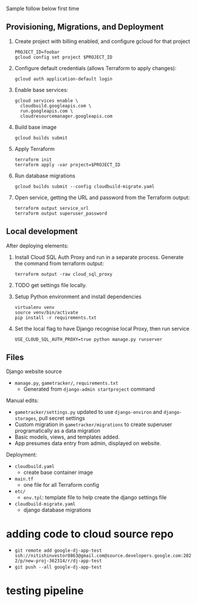
Sample follow below first time
## Provisioning, Migrations, and Deployment

1. Create project with billing enabled, and configure gcloud for that project

   ```
   PROJECT_ID=foobar
   gcloud config set project $PROJECT_ID
   ```

1. Configure default credentials (allows Terraform to apply changes):

   ```
   gcloud auth application-default login
   ```

1. Enable base services:

   ```
   gcloud services enable \
     cloudbuild.googleapis.com \
     run.googleapis.com \
     cloudresourcemanager.googleapis.com
   ```

1. Build base image

   ```
   gcloud builds submit
   ```

1. Apply Terraform

   ```
   terraform init
   terraform apply -var project=$PROJECT_ID
   ```

1. Run database migrations

   ```
   gcloud builds submit --config cloudbuild-migrate.yaml
   ```

1. Open service, getting the URL and password from the Terraform output:

   ```
   terraform output service_url
   terraform output superuser_password
   ```

## Local development

After deploying elements:

1. Install Cloud SQL Auth Proxy and run in a separate process. Generate the command from terraform output:
   ```
   terraform output -raw cloud_sql_proxy
   ```
1. TODO get settings file locally.
1. Setup Python environment and install dependencies
   ```
   virtualenv venv
   source venv/bin/activate
   pip install -r requirements.txt
   ```
1. Set the local flag to have Django recognise local Proxy, then run service

   ```
   USE_CLOUD_SQL_AUTH_PROXY=true python manage.py runserver
   ```

## Files

Django website source

- `manage.py`, `gametracker/`, `requirements.txt`
  - Generated from `django-admin startproject` command

Manual edits:

- `gametracker/settings.py` updated to use `django-environ` and `django-storages`, pull secret settings
- Custom migration in `gametracker/migrations` to create superuser programatically as a data migration
- Basic models, views, and templates added.
- App presumes data entry from admin, displayed on website.

Deployment:

- `cloudbuild.yaml`
  - create base container image
- `main.tf`
  - one file for all Terraform config
- `etc/`
  - `env.tpl`: template file to help create the django settings file
- `cloudbuild-migrate.yaml`
  - django database migrations



# adding code to cloud source repo

-  `git remote add google-dj-app-test ssh://nitishinvestor0863@gmail.com@source.developers.google.com:2022/p/new-proj-362314/r/dj-app-test`
-  `git push --all google-dj-app-test`


# testing pipeline